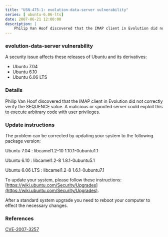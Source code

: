 ```yaml
---
title: "USN-475-1: evolution-data-server vulnerability"
series: [ ubuntu-6.06-lts]
date: 2007-06-21 12:00:00
description: |
    Philip Van Hoof discovered that the IMAP client in Evolution did not correctly verify the SEQUENCE value.  A malicious or spoofed server could exploit this to execute arbitrary code with user privileges.
--- 
```

 
### evolution-data-server vulnerability

A security issue affects these releases of Ubuntu and its derivatives:

* Ubuntu 7.04
* Ubuntu 6.10
* Ubuntu 6.06 LTS

### Details

Philip Van Hoof discovered that the IMAP client in Evolution did not correctly verify the SEQUENCE value. A malicious or spoofed server could exploit this to execute arbitrary code with user privileges.

### Update instructions

The problem can be corrected by updating your system to the following package version:

Ubuntu 7.04
 : libcamel1.2-10 <span>1.10.1-0ubuntu1.1</span>

Ubuntu 6.10
 : libcamel1.2-8 <span>1.8.1-0ubuntu5.1</span>

Ubuntu 6.06 LTS
 : libcamel1.2-8 <span>1.6.1-0ubuntu7.1</span>

To update your system, please follow these instructions: [https://wiki.ubuntu.com/Security/Upgrades](https://wiki.ubuntu.com/Security/Upgrades).

After a standard system upgrade you need to reboot your computer to effect the necessary changes.

### References

 [CVE-2007-3257](http://people.ubuntu.com/~ubuntu-security/cve/CVE-2007-3257)
 
